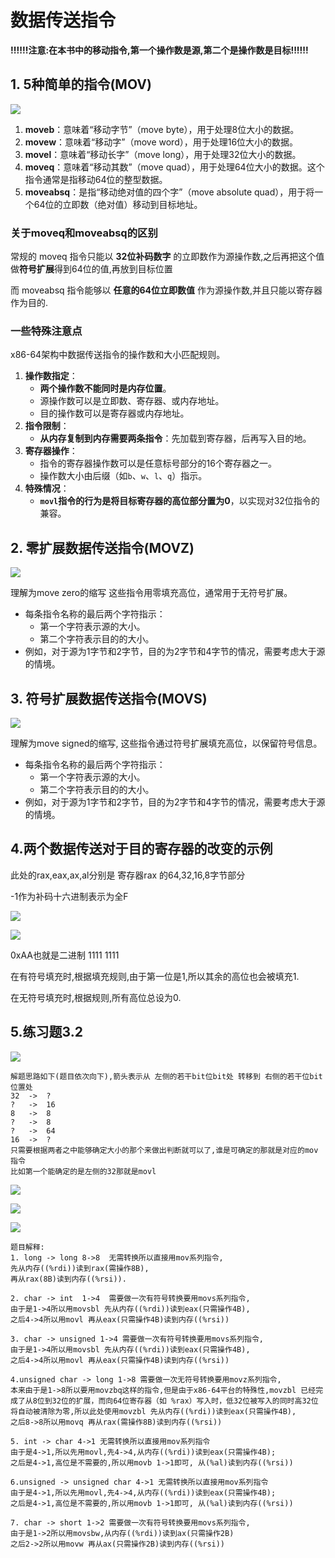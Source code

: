 # 数据传送指令



**!!!!!!注意:在本书中的移动指令,第一个操作数是源,第二个是操作数是目标!!!!!!**



## 1. 5种简单的指令(MOV)

![](.\简单的数据传送指令.png)

1. **moveb**：意味着“移动字节”（move byte），用于处理8位大小的数据。
2. **movew**：意味着“移动字”（move word），用于处理16位大小的数据。
3. **movel**：意味着“移动长字”（move long），用于处理32位大小的数据。
4. **moveq**：意味着“移动其数”（move quad），用于处理64位大小的数据。这个指令通常是指移动64位的整型数据。
5. **moveabsq**：是指“移动绝对值的四个字”（move absolute quad），用于将一个64位的立即数（绝对值）移动到目标地址。

### 关于moveq和moveabsq的区别

常规的 moveq 指令只能以 **32位补码数字** 的立即数作为源操作数,之后再把这个值做**符号扩展**得到64位的值,再放到目标位置

而 moveabsq 指令能够以 **任意的64位立即数值** 作为源操作数,并且只能以寄存器作为目的.

### 一些特殊注意点

x86-64架构中数据传送指令的操作数和大小匹配规则。

1. **操作数指定**：
	- **两个操作数不能同时是内存位置**。
	- 源操作数可以是立即数、寄存器、或内存地址。
	- 目的操作数可以是寄存器或内存地址。
2. **指令限制**：
	- **从内存复制到内存需要两条指令**：先加载到寄存器，后再写入目的地。
3. **寄存器操作**：
	- 指令的寄存器操作数可以是任意标号部分的16个寄存器之一。
	- 操作数大小由后缀（如`b`、`w`、`l`、`q`）指示。
4. **特殊情况**：
	- **`movl`指令的行为是将目标寄存器的高位部分置为0**，以实现对32位指令的兼容。

## 2. 零扩展数据传送指令(MOVZ)

![](.\零扩展数据传送指令.png)

理解为move zero的缩写 这些指令用零填充高位，通常用于无符号扩展。

- 每条指令名称的最后两个字符指示：
	- 第一个字符表示源的大小。
	- 第二个字符表示目的的大小。
- 例如，对于源为1字节和2字节，目的为2字节和4字节的情况，需要考虑大于源的情境。

## 3. 符号扩展数据传送指令(MOVS)

![](.\符号扩展数据传送指令.png)

理解为move signed的缩写, 这些指令通过符号扩展填充高位，以保留符号信息。

- 每条指令名称的最后两个字符指示：
	- 第一个字符表示源的大小。
	- 第二个字符表示目的的大小。
- 例如，对于源为1字节和2字节，目的为2字节和4字节的情况，需要考虑大于源的情境。

## 4.两个数据传送对于目的寄存器的改变的示例

此处的rax,eax,ax,al分别是 寄存器rax 的64,32,16,8字节部分

-1作为补码十六进制表示为全F

![](.\数据传送对于目的寄存器的改变.png)

![](.\字节传送指令比较.png)

0xAA也就是二进制 1111 1111

在有符号填充时,根据填充规则,由于第一位是1,所以其余的高位也会被填充1.

在无符号填充时,根据规则,所有高位总设为0.

## 5.练习题3.2

![](.\练习题3.2.png)

```
解题思路如下(题目依次向下),箭头表示从 左侧的若干bit位bit处 转移到 右侧的若干位bit位置处
32  ->  ?
?   ->  16
8   ->  8
?   ->  8
?   ->  64
16  ->  ?
只需要根据两者之中能够确定大小的那个来做出判断就可以了,谁是可确定的那就是对应的mov指令
比如第一个能确定的是左侧的32那就是movl
```

![](.\练习题3.2答案.png)

![](.\练习题3.4.png)

![](.\练习题3.4答案.png)

```
题目解释:
1. long -> long 8->8  无需转换所以直接用mov系列指令,
先从内存((%rdi))读到rax(需操作8B),
再从rax(8B)读到内存((%rsi)).

2. char -> int  1->4  需要做一次有符号转换要用movs系列指令,
由于是1->4所以用movsbl 先从内存((%rdi))读到eax(只需操作4B),
之后4->4所以用movl 再从eax(只需操作4B)读到内存((%rsi))

3. char -> unsigned 1->4 需要做一次有符号转换要用movs系列指令,
由于是1->4所以用movsbl 先从内存((%rdi))读到eax(只需操作4B),
之后4->4所以用movl 再从eax(只需操作4B)读到内存((%rsi))

4.unsigned char -> long 1->8 需要做一次无符号转换要用movz系列指令,
本来由于是1->8所以要用movzbq这样的指令,但是由于x86-64平台的特殊性,movzbl 已经完成了从8位到32位的扩展，而向64位寄存器（如 %rax）写入时，低32位被写入的同时高32位将自动被清除为零,所以此处使用movzbl 先从内存((%rdi))读到eax(只需操作4B),
之后8->8所以用movq 再从rax(需操作8B)读到内存((%rsi))

5. int -> char 4->1 无需转换所以直接用mov系列指令
由于是4->1,所以先用movl,先4->4,从内存((%rdi))读到eax(只需操作4B);
之后是4->1,高位是不需要的,所以用movb 1->1即可, 从(%al)读到内存((%rsi))

6.unsigned -> unsigned char 4->1 无需转换所以直接用mov系列指令
由于是4->1,所以先用movl,先4->4,从内存((%rdi))读到eax(只需操作4B);
之后是4->1,高位是不需要的,所以用movb 1->1即可, 从(%al)读到内存((%rsi))

7. char -> short 1->2 需要做一次有符号转换要用movs系列指令,
由于是1->2所以用movsbw,从内存((%rdi))读到ax(只需操作2B)
之后2->2所以用movw 再从ax(只需操作2B)读到内存((%rsi))
```

